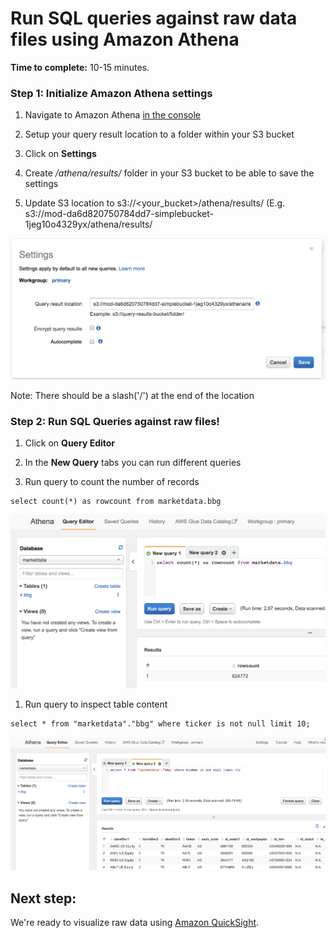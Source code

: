 # Run SQL queries against raw data files using Amazon Athena

**Time to complete:** 10-15 minutes.

### Step 1: Initialize Amazon Athena settings

1. Navigate to Amazon Athena [in the console](https://console.aws.amazon.com/athena)

1. Setup your query result location to a folder within your S3 bucket

1. Click on **Settings**

1. Create  */athena/results/* folder in your S3 bucket to be able to save the settings

1. Update S3 location to  s3://&lt;your_bucket&gt;/athena/results/ (E.g. s3://mod-da6d820750784dd7-simplebucket-1jeg10o4329yx/athena/results/

  ![Record count](assets/AthenaSettingsForResults.png)

Note: There should be a slash('/') at the end of the location

### Step 2: Run SQL Queries against raw files!

1. Click on **Query Editor**

1. In the **New Query** tabs you can run different queries

1. Run query to count the number of records
  ```
  select count(*) as rowcount from marketdata.bbg
  ```
  ![Record count](assets/AthenaCountQuery.png)

1. Run query to inspect table content
  ```
  select * from "marketdata"."bbg" where ticker is not null limit 10;
  ```
![Sample data](assets/AthenaInspectContent.png)


## Next step:

We're ready to visualize raw data using [Amazon QuickSight](../3_AmazonQuickSight).

